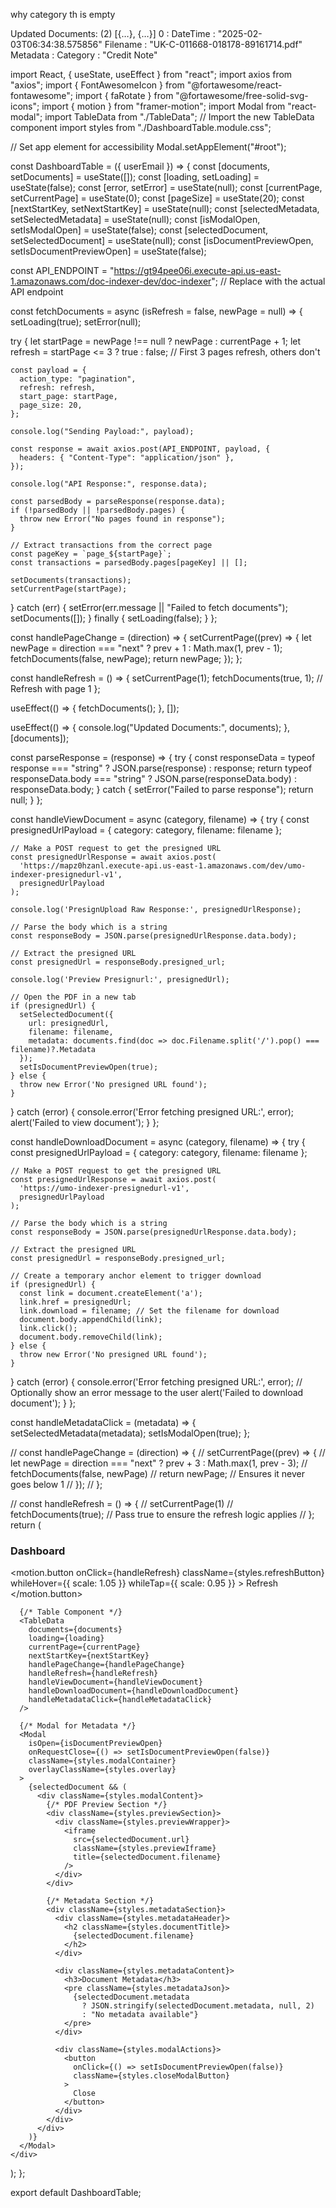 why category th is empty

Updated Documents: 
(2) [{…}, {…}]
0
: 
DateTime
: 
"2025-02-03T06:34:38.575856"
Filename
: 
"UK-C-011668-018178-89161714.pdf"
Metadata
: 
Category
: 
"Credit Note"


import React, { useState, useEffect } from "react";
import axios from "axios";
import { FontAwesomeIcon } from "@fortawesome/react-fontawesome";
import { faRotate } from "@fortawesome/free-solid-svg-icons";
import { motion } from "framer-motion";
import Modal from "react-modal";
import TableData from "./TableData"; // Import the new TableData component
import styles from "./DashboardTable.module.css";

// Set app element for accessibility
Modal.setAppElement("#root");

const DashboardTable = ({ userEmail }) => {
  const [documents, setDocuments] = useState([]);
  const [loading, setLoading] = useState(false);
  const [error, setError] = useState(null);
  const [currentPage, setCurrentPage] = useState(0);
  const [pageSize] = useState(20);
  const [nextStartKey, setNextStartKey] = useState(null);
  const [selectedMetadata, setSelectedMetadata] = useState(null);
  const [isModalOpen, setIsModalOpen] = useState(false);
  const [selectedDocument, setSelectedDocument] = useState(null);
  const [isDocumentPreviewOpen, setIsDocumentPreviewOpen] = useState(false);

  const API_ENDPOINT = "https://gt94pee06i.execute-api.us-east-1.amazonaws.com/doc-indexer-dev/doc-indexer"; // Replace with the actual API endpoint


const fetchDocuments = async (isRefresh = false, newPage = null) => {
  setLoading(true);
  setError(null);

  try {
    let startPage = newPage !== null ? newPage : currentPage + 1;
    let refresh = startPage <= 3 ? true : false; // First 3 pages refresh, others don't

    const payload = {
      action_type: "pagination",
      refresh: refresh,
      start_page: startPage,
      page_size: 20,
    };

    console.log("Sending Payload:", payload);

    const response = await axios.post(API_ENDPOINT, payload, {
      headers: { "Content-Type": "application/json" },
    });

    console.log("API Response:", response.data);

    const parsedBody = parseResponse(response.data);
    if (!parsedBody || !parsedBody.pages) {
      throw new Error("No pages found in response");
    }

    // Extract transactions from the correct page
    const pageKey = `page_${startPage}`;
    const transactions = parsedBody.pages[pageKey] || [];

    setDocuments(transactions);
    setCurrentPage(startPage);
  } catch (err) {
    setError(err.message || "Failed to fetch documents");
    setDocuments([]);
  } finally {
    setLoading(false);
  }
};

const handlePageChange = (direction) => {
  setCurrentPage((prev) => {
    let newPage = direction === "next" ? prev + 1 : Math.max(1, prev - 1);
    fetchDocuments(false, newPage);
    return newPage;
  });
};

const handleRefresh = () => {
  setCurrentPage(1);
  fetchDocuments(true, 1); // Refresh with page 1
};

  useEffect(() => {
    fetchDocuments();
  }, []);
  
  useEffect(() => {
  console.log("Updated Documents:", documents);
}, [documents]);


  const parseResponse = (response) => {
    try {
      const responseData =
        typeof response === "string" ? JSON.parse(response) : response;
      return typeof responseData.body === "string"
        ? JSON.parse(responseData.body)
        : responseData.body;
    } catch {
      setError("Failed to parse response");
      return null;
    }
  };

const handleViewDocument = async (category, filename) => {
  try {
    const presignedUrlPayload = {
      category: category,
      filename: filename
    };

    // Make a POST request to get the presigned URL
    const presignedUrlResponse = await axios.post(
      'https://mapz0hzanl.execute-api.us-east-1.amazonaws.com/dev/umo-indexer-presignedurl-v1', 
      presignedUrlPayload
    );
    
    console.log('PresignUpload Raw Response:', presignedUrlResponse);

    // Parse the body which is a string
    const responseBody = JSON.parse(presignedUrlResponse.data.body);
    
    // Extract the presigned URL 
    const presignedUrl = responseBody.presigned_url;
    
    console.log('Preview Presignurl:', presignedUrl);

    // Open the PDF in a new tab
    if (presignedUrl) {
      setSelectedDocument({
        url: presignedUrl,
        filename: filename,
        metadata: documents.find(doc => doc.Filename.split('/').pop() === filename)?.Metadata
      });
      setIsDocumentPreviewOpen(true);
    } else {
      throw new Error('No presigned URL found');
    }
  } catch (error) {
    console.error('Error fetching presigned URL:', error);
    alert('Failed to view document');
  }
};

const handleDownloadDocument = async (category, filename) => {
  try {
    const presignedUrlPayload = {
      category: category,
      filename: filename
    };

    // Make a POST request to get the presigned URL
    const presignedUrlResponse = await axios.post(
      'https://umo-indexer-presignedurl-v1', 
      presignedUrlPayload
    );

    // Parse the body which is a string
    const responseBody = JSON.parse(presignedUrlResponse.data.body);
    
    // Extract the presigned URL
    const presignedUrl = responseBody.presigned_url;

    // Create a temporary anchor element to trigger download
    if (presignedUrl) {
      const link = document.createElement('a');
      link.href = presignedUrl;
      link.download = filename; // Set the filename for download
      document.body.appendChild(link);
      link.click();
      document.body.removeChild(link);
    } else {
      throw new Error('No presigned URL found');
    }
  } catch (error) {
    console.error('Error fetching presigned URL:', error);
    // Optionally show an error message to the user
    alert('Failed to download document');
  }
};

  const handleMetadataClick = (metadata) => {
    setSelectedMetadata(metadata);
    setIsModalOpen(true);
  };

// const handlePageChange = (direction) => {
//   setCurrentPage((prev) => {
//     let newPage = direction === "next" ? prev + 3 : Math.max(1, prev - 3);
//     fetchDocuments(false, newPage)
//     return newPage; // Ensures it never goes below 1
//   });
// };

// const handleRefresh = () => {
//   setCurrentPage(1)
//   fetchDocuments(true); // Pass true to ensure the refresh logic applies
// };
  return (
    <div className={styles.documentTableContainer}>
      <div className={styles.tableHeader}>
        <h3>Dashboard</h3>
        <div className={styles.headerActions}>
          <motion.button
            onClick={handleRefresh}
            className={styles.refreshButton}
            whileHover={{ scale: 1.05 }}
            whileTap={{ scale: 0.95 }}
          >
            <FontAwesomeIcon icon={faRotate} />
            Refresh
          </motion.button>
        </div>
      </div>

      {/* Table Component */}
      <TableData
        documents={documents}
        loading={loading}
        currentPage={currentPage}
        nextStartKey={nextStartKey}
        handlePageChange={handlePageChange}
        handleRefresh={handleRefresh}
        handleViewDocument={handleViewDocument}
        handleDownloadDocument={handleDownloadDocument}
        handleMetadataClick={handleMetadataClick}
      />

      {/* Modal for Metadata */}
      <Modal
        isOpen={isDocumentPreviewOpen}
        onRequestClose={() => setIsDocumentPreviewOpen(false)}
        className={styles.modalContainer}
        overlayClassName={styles.overlay}
      >
        {selectedDocument && (
          <div className={styles.modalContent}>
            {/* PDF Preview Section */}
            <div className={styles.previewSection}>
              <div className={styles.previewWrapper}>
                <iframe
                  src={selectedDocument.url}
                  className={styles.previewIframe}
                  title={selectedDocument.filename}
                />
              </div>
            </div>

            {/* Metadata Section */}
            <div className={styles.metadataSection}>
              <div className={styles.metadataHeader}>
                <h2 className={styles.documentTitle}>
                  {selectedDocument.filename}
                </h2>
              </div>

              <div className={styles.metadataContent}>
                <h3>Document Metadata</h3>
                <pre className={styles.metadataJson}>
                  {selectedDocument.metadata
                    ? JSON.stringify(selectedDocument.metadata, null, 2)
                    : "No metadata available"}
                </pre>
              </div>

              <div className={styles.modalActions}>
                <button
                  onClick={() => setIsDocumentPreviewOpen(false)}
                  className={styles.closeModalButton}
                >
                  Close
                </button>
              </div>
            </div>
          </div>
        )}
      </Modal>
    </div>
  );
};

export default DashboardTable;



